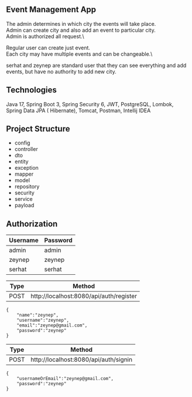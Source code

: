 ## Event Management App
The admin determines in which city the events will take place.\
Admin can create city and also add an event to particular city.\
Admin is authorized  all request.\

Regular user can create just event.\
Each city may have multiple events and can be changeable.\

serhat and zeynep are standard user that they can see everything and add events, but have no authority to add new city.

## Technologies

Java 17, Spring Boot 3, Spring Security 6, JWT, PostgreSQL, Lombok, Spring Data JPA ( Hibernate), Tomcat, Postman, Intellij IDEA


## Project Structure

<ul>
  <li>config</li>
   <li>controller</li>
  <li>dto</li>
  <li>entity</li>
  <li>exception</li>
  <li>mapper </li>
<li>model </li>
  <li>repository</li>
<li>security</li>
  <li>service</li>
  <li>payload</li>

</ul>

## Authorization
| Username | Password |
|----------|----------|
| admin    | admin    |
| zeynep   | zeynep   |
| serhat   | serhat   |



| Type  | Method |
|-------| ------ |
| POST | http://localhost:8080/api/auth/register |

```
{
    "name":"zeynep",
    "username":"zeynep",
    "email":"zeynep@gmail.com",
    "password":"zeynep"
}
```

| Type  | Method |
|-------| ------ |
| POST | http://localhost:8080/api/auth/signin |

```
{
    "usernameOrEmail":"zeynep@gmail.com",
    "password":"zeynep"
}
```